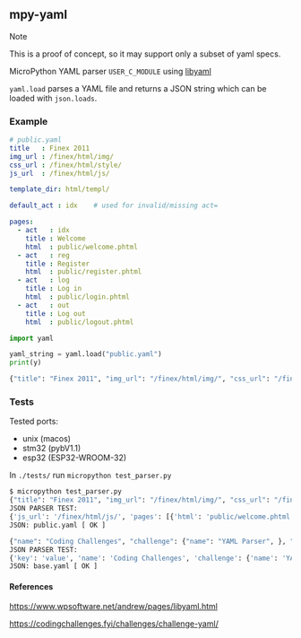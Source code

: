 ## mpy-yaml 

> [!NOTE]
> This is a proof of concept, so it may support only a subset of yaml specs.

MicroPython YAML parser `USER_C_MODULE` using [libyaml](https://github.com/yaml/libyaml)

`yaml.load` parses a YAML file and returns a JSON string which can be loaded
with `json.loads`.

### Example 

```yaml
# public.yaml
title   : Finex 2011
img_url : /finex/html/img/
css_url : /finex/html/style/
js_url  : /finex/html/js/

template_dir: html/templ/

default_act : idx    # used for invalid/missing act=

pages:
  - act   : idx
    title : Welcome
    html  : public/welcome.phtml
  - act   : reg
    title : Register
    html  : public/register.phtml
  - act   : log
    title : Log in
    html  : public/login.phtml
  - act   : out
    title : Log out
    html  : public/logout.phtml

```


```py 
import yaml 

yaml_string = yaml.load("public.yaml")
print(y)

```

```py
{"title": "Finex 2011", "img_url": "/finex/html/img/", "css_url": "/finex/html/style/", "js_url": "/finex/html/js/", "template_dir": "html/templ/", "default_act": "idx", "pages": [ {"act": "idx", "title": "Welcome", "html": "public/welcome.phtml", }, {"act": "reg", "title": "Register", "html": "public/register.phtml", }, {"act": "log", "title": "Log in", "html": "public/login.phtml", }, {"act": "out", "title": "Log out", "html": "public/logout.phtml", }, ], }

```

### Tests 

Tested ports: 
 - unix (macos) 
 - stm32 (pybV1.1)
 - esp32 (ESP32-WROOM-32)

In `./tests/` run `micropython test_parser.py`

```bash
$ micropython test_parser.py
{"title": "Finex 2011", "img_url": "/finex/html/img/", "css_url": "/finex/html/style/", "js_url": "/finex/html/js/", "template_dir": "html/templ/", "default_act": "idx", "pages": [ {"act": "idx", "title": "Welcome", "html": "public/welcome.phtml", }, {"act": "reg", "title": "Register", "html": "public/register.phtml", }, {"act": "log", "title": "Log in", "html": "public/login.phtml", }, {"act": "out", "title": "Log out", "html": "public/logout.phtml", }, ], }
JSON PARSER TEST:
{'js_url': '/finex/html/js/', 'pages': [{'html': 'public/welcome.phtml', 'title': 'Welcome', 'act': 'idx'}, {'html': 'public/register.phtml', 'title': 'Register', 'act': 'reg'}, {'html': 'public/login.phtml', 'title': 'Log in', 'act': 'log'}, {'html': 'public/logout.phtml', 'title': 'Log out', 'act': 'out'}], 'img_url': '/finex/html/img/', 'css_url': '/finex/html/style/', 'template_dir': 'html/templ/', 'title': 'Finex 2011', 'default_act': 'idx'}
JSON: public.yaml [ OK ]

{"name": "Coding Challenges", "challenge": {"name": "YAML Parser", }, "key": "value", "array": [ 1, 2, ], "arrayinline": [ 1, 2, ], "john": {"writes": "Coding Challenges", "loves": "dogs", "hates": "meetings", }, }
JSON PARSER TEST:
{'key': 'value', 'name': 'Coding Challenges', 'challenge': {'name': 'YAML Parser'}, 'john': {'hates': 'meetings', 'loves': 'dogs', 'writes': 'Coding Challenges'}, 'array': [1, 2], 'arrayinline': [1, 2]}
JSON: base.yaml [ OK ]


```

#### References 

https://www.wpsoftware.net/andrew/pages/libyaml.html

https://codingchallenges.fyi/challenges/challenge-yaml/
